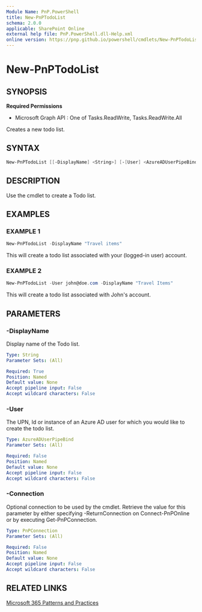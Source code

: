 ```yaml
---
Module Name: PnP.PowerShell
title: New-PnPTodoList
schema: 2.0.0
applicable: SharePoint Online
external help file: PnP.PowerShell.dll-Help.xml
online version: https://pnp.github.io/powershell/cmdlets/New-PnPTodoList.html
---
```

 
# New-PnPTodoList

## SYNOPSIS

**Required Permissions**

  * Microsoft Graph API : One of Tasks.ReadWrite, Tasks.ReadWrite.All

Creates a new todo list.

## SYNTAX

```powershell
New-PnPTodoList [[-DisplayName] <String>] [-[User] <AzureADUserPipeBind>]
```

## DESCRIPTION
Use the cmdlet to create a Todo list.

## EXAMPLES

### EXAMPLE 1
```powershell
New-PnPTodoList -DisplayName "Travel items"
```

This will create a todo list associated with your (logged-in user) account.

### EXAMPLE 2
```powershell
New-PnPTodoList -User john@doe.com -DisplayName "Travel Items"
```

This will create a todo list associated with John's account.

## PARAMETERS

### -DisplayName
Display name of the Todo list.

```yaml
Type: String
Parameter Sets: (All)

Required: True
Position: Named
Default value: None
Accept pipeline input: False
Accept wildcard characters: False
```

### -User
The UPN, Id or instance of an Azure AD user for which you would like to create the todo list.

```yaml
Type: AzureADUserPipeBind
Parameter Sets: (All)

Required: False
Position: Named
Default value: None
Accept pipeline input: False
Accept wildcard characters: False
```

### -Connection
Optional connection to be used by the cmdlet. Retrieve the value for this parameter by either specifying -ReturnConnection on Connect-PnPOnline or by executing Get-PnPConnection.

```yaml
Type: PnPConnection
Parameter Sets: (All)

Required: False
Position: Named
Default value: None
Accept pipeline input: False
Accept wildcard characters: False
```

## RELATED LINKS

[Microsoft 365 Patterns and Practices](https://aka.ms/m365pnp)

